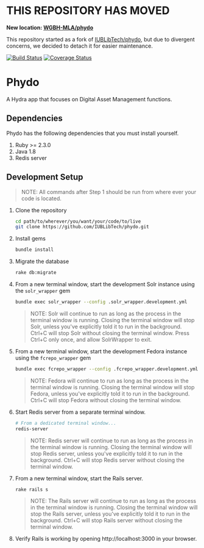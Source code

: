 # THIS REPOSITORY HAS MOVED

**New location: [WGBH-MLA/phydo](https://github.com/WGBH-MLA/phydo)**

This repository started as a fork of [IUBLibTech/phydo](https://github.com/IUBLibTech/phydo), but due to divergent concerns, we decided to detach it for easier maintenance.

[![Build Status](https://travis-ci.org/IUBLibTech/phydo.svg?branch=master)](https://travis-ci.org/IUBLibTech/phydo)
[![Coverage Status](https://coveralls.io/repos/github/IUBLibTech/phydo/badge.svg?branch=master)](https://coveralls.io/github/IUBLibTech/phydo?branch=master)

# Phydo

A Hydra app that focuses on Digital Asset Management functions.


## Dependencies

Phydo has the following dependencies that you must install yourself.

1. Ruby >= 2.3.0
1. Java 1.8
1. Redis server

## Development Setup

> NOTE: All commands after Step 1 should be run from where ever your code is located.

1. Clone the repository
   ```bash
   cd path/to/wherever/you/want/your/code/to/live
   git clone https://github.com/IUBLibTech/phydo.git
   ```

1. Install gems
   ```bash
   bundle install
   ```

1. Migrate the database
   ```bash
   rake db:migrate
   ```

1. From a new terminal window, start the development Solr instance using the `solr_wrapper` gem
   ```bash
   bundle exec solr_wrapper --config .solr_wrapper.development.yml
   ```

   > NOTE: Solr will continue to run as long as the process in the terminal
   > window is running. Closing the terminal window will stop Solr, unless
   > you've explicitly told it to run in the background. Ctrl+C will stop Solr
   > without closing the terminal window. Press Ctrl+C only once, and allow
   > SolrWrapper to exit.

1. From a new terminal window, start the development Fedora instance using the `fcrepo_wrapper` gem
   ```bash
   bundle exec fcrepo_wrapper --config .fcrepo_wrapper.development.yml
   ```

   > NOTE: Fedora will continue to run as long as the process in the terminal
   > window is running. Closing the terminal window will stop Fedora, unless
   > you've explicitly told it to run in the background. Ctrl+C will stop Fedora
   > without closing the terminal window.

1. Start Redis server from a separate terminal window.
   ```bash
   # From a dedicated terminal window...
   redis-server
   ```

   > NOTE: Redis server will continue to run as long as the process in the
   > terminal window is running. Closing the terminal window will stop Redis
   > server, unless you've explicitly told it to run in the background. Ctrl+C
   > will stop Redis server without closing the terminal window.


1. From a new terminal window, start the Rails server.
   ```bash
   rake rails s
   ```

   > NOTE: The Rails server will continue to run as long as the process in the
   > terminal window is running. Closing the terminal window will stop the
   > Rails server, unless you've explicitly told it to run in the background.
   > Ctrl+C will stop Rails server without closing the terminal window.

1. Verify Rails is working by opening http://localhost:3000 in your browser.
